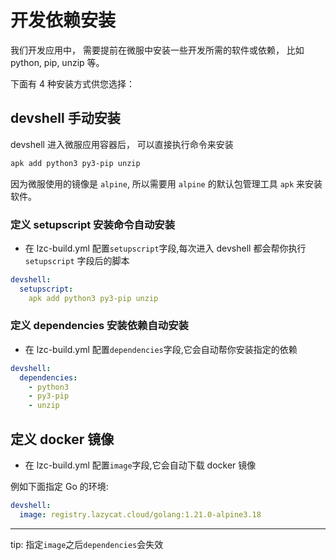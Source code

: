 # 开发依赖安装

我们开发应用中， 需要提前在微服中安装一些开发所需的软件或依赖， 比如 python, pip, unzip 等。

下面有 4 种安装方式供您选择：

## devshell 手动安装
devshell 进入微服应用容器后， 可以直接执行命令来安装

```bash
apk add python3 py3-pip unzip
```

因为微服使用的镜像是 `alpine`, 所以需要用 `alpine` 的默认包管理工具 `apk` 来安装软件。


### 定义 setupscript 安装命令自动安装

- 在 lzc-build.yml 配置`setupscript`字段,每次进入 devshell 都会帮你执行 `setupscript` 字段后的脚本

```yml
devshell:
  setupscript:
    apk add python3 py3-pip unzip
```


### 定义 dependencies 安装依赖自动安装
- 在 lzc-build.yml 配置`dependencies`字段,它会自动帮你安装指定的依赖

```yml
devshell:
  dependencies:
    - python3
    - py3-pip
    - unzip
```


## 定义 docker 镜像
- 在 lzc-build.yml 配置`image`字段,它会自动下载 docker 镜像

例如下面指定 Go 的环境:
``` yml
devshell:
  image: registry.lazycat.cloud/golang:1.21.0-alpine3.18
```



---
tip: 指定`image`之后`dependencies`会失效

